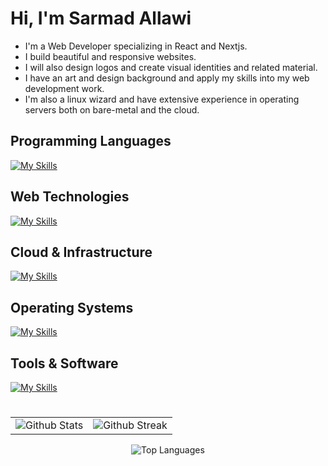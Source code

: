 # Hi, I'm Sarmad Allawi
- I'm a Web Developer specializing in React and Nextjs.
- I build beautiful and responsive websites.
- I will also design logos and create visual identities and related material.
- I have an art and design background and apply my skills into my web development work.
- I'm also a linux wizard and have extensive experience in operating servers both on bare-metal and the cloud.


## Programming Languages

[![My Skills](https://skillicons.dev/icons?i=cpp,py,js,ts,lua)](https://skillicons.dev)
## Web Technologies
[![My Skills](https://skillicons.dev/icons?i=react,nextjs,html,css)](https://skillicons.dev)
## Cloud & Infrastructure
[![My Skills](https://skillicons.dev/icons?i=aws,cloudflare,workers)](https://skillicons.dev)
## Operating Systems
[![My Skills](https://skillicons.dev/icons?i=linux,arch,nix,windows)](https://skillicons.dev)
## Tools & Software
[![My Skills](https://skillicons.dev/icons?i=bash,powershell,vim,neovim,vscode,ps,ai,blender,figma)](https://skillicons.dev)
#
<section>
    <table>
        <tr>
            <td>
                <img src="https://github-readme-stats.vercel.app/api?username=jimmetrix&show_icons=true&hide_border=true" alt="Github Stats" title="Github Stats">
            </td>
            <td>
                <img src="https://streak-stats.demolab.com/?user=jimmetrix&hide_border=true" alt="Github Streak" title="Github Streak">
            </td>
        </tr>
        <tr>
        </tr>
    </table>
        <div align="center">
            <img src="https://github-readme-stats.vercel.app/api/top-langs/?username=jimmetrix&layout=donut-vertical" alt="Top Languages" title="Top Languages">
        </div>
</section>

